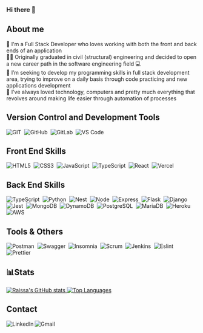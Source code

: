 ### Hi there 👋

<h2>About me</h2>
  📝 I'm a Full Stack Developer who loves working with both the front and back ends of an application<br/>
  👩‍🎓 Originally graduated in civil (structural) engineering and decided to open a new career path in the software engineering field 💻<br/>
  🎯 I’m seeking to develop my programming skills in full stack development area, trying to improve on a daily basis through code practicing and new applications development<br/>
  💚 I've always loved technology, computers and pretty much everything that revolves around making life easier through automation of processes<br/>
  
<h2>Version Control and Development Tools</h2>
  <div style="display: inline_block">
    <img alt="GIT" src="https://img.shields.io/badge/Git-F05032?style=flat&logo=git&logoColor=white"/>&nbsp
    <img alt="GitHub" src="https://img.shields.io/badge/GitHub-100000?style=flat&logo=github&logoColor=white"/>&nbsp
    <img alt="GitLab" src="https://img.shields.io/badge/GitLab-330F63?style=flat&logo=gitlab&logoColor=white"/>&nbsp
    <img alt="VS Code" src="https://img.shields.io/badge/Visual_Studio_Code-0078D4?style=flat&logo=visual%20studio%20code&logoColor=white"/>&nbsp
  </div>

<h2>Front End Skills</h2>
  <div style="display: inline_block">
    <img alt="HTML5" src="https://img.shields.io/badge/HTML5-E34F26?style=flat&logo=html5&logoColor=white"/>&nbsp
    <img alt="CSS3" src="https://img.shields.io/badge/CSS3-1572B6?style=flat&logo=css3&logoColor=white"/>&nbsp
    <img alt="JavaScript" src="https://img.shields.io/badge/JavaScript-F7DF1E?style=flat&logo=javascript&logoColor=black"/>&nbsp
    <img alt="TypeScript" src="https://img.shields.io/badge/TypeScript-007ACC?style=flat&logo=typescript&logoColor=white"/>&nbsp
    <img alt="React" src="https://img.shields.io/badge/React-282c34?style=flat&logo=react&logoColor=61DAFB"/>&nbsp
    <img alt="Vercel" src="https://img.shields.io/badge/Vercel-000000?style=flat&logo=vercel&logoColor=white"/>&nbsp
  </div>

<h2>Back End Skills</h2>
<div style="display: inline_block">
    <img alt="TypeScript" src="https://img.shields.io/badge/TypeScript-007ACC?style=flat&logo=typescript&logoColor=white"/>&nbsp
    <img alt="Python" src="https://img.shields.io/badge/Python-4584b6?style=flat&logo=python&logoColor=ffde57"/>&nbsp
    <img alt="Nest" src="https://img.shields.io/badge/nestjs-E0234E?style=flat&logo=nestjs&logoColor=white"/>&nbsp
    <img alt="Node" src="https://img.shields.io/badge/Node.js-43853D?style=flat&logo=node.js&logoColor=white"/>&nbsp
    <img alt="Express" src="https://img.shields.io/badge/Express.js-%23404d59.svg?style=flat&logo=express&logoColor=%2361DAFB"/>&nbsp
    <img alt="Flask" src="https://img.shields.io/badge/Flask-white?style=flat&logo=flask&logoColor=black"/>&nbsp
    <img alt="Django" src="https://img.shields.io/badge/Django-0c4b33?style=flat&logo=django&logoColor=white"/>&nbsp
    <img alt="Jest" src="https://img.shields.io/badge/Jest-C21325?style=flat&logo=jest&logoColor=white"/>&nbsp
    <img alt="MongoDB" src="https://img.shields.io/badge/MongoDB-black?style=flat&logo=mongodb&logoColor=4db33d"/>&nbsp
    <img alt="DynamoDB" src="https://img.shields.io/badge/Amazon%20DynamoDB-4053D6?style=flat&logo=Amazon%20DynamoDB&logoColor=white"/>&nbsp
    <img alt="PostgreSQL" src="https://img.shields.io/badge/PostgreSQL-316192?style=flat&logo=postgresql&logoColor=white"/>&nbsp
    <img alt="MariaDB" src="https://img.shields.io/badge/MariaDB-003545?style=flat&logo=mariadb&logoColor=white"/>&nbsp
    <img alt="Heroku" src="https://img.shields.io/badge/Heroku-430098?style=flat&logo=heroku&logoColor=white"/>&nbsp
    <img alt="AWS" src="https://img.shields.io/badge/Amazon_AWS-FF9900?style=flat&logo=amazonaws&logoColor=white"/>&nbsp
  </div>
 
<h2>Tools & Others</h2>
<div style="display: inline_block">
    <img alt="Postman" src="https://img.shields.io/badge/Postman-FF6C37?style=flat&logo=postman&logoColor=white"/>&nbsp
    <img alt="Swagger" src="https://img.shields.io/badge/Swagger-85EA2D?style=flat&logo=Swagger&logoColor=white"/>&nbsp
    <img alt="Insomnia" src="https://img.shields.io/badge/Insomnia-black?style=flat&logo=insomnia&logoColor=5849BE"/>&nbsp
    <img alt="Scrum" src="https://img.shields.io/badge/Scrum-49beaa?style=flat&logo=s&logoColor=49beaa"/>&nbsp
    <img alt="Jenkins" src="https://img.shields.io/badge/Jenkins-D24939?style=flat&logo=Jenkins&logoColor=white"/>&nbsp
    <img alt="Eslint" src="https://img.shields.io/badge/eslint-3A33D1?style=flat&logo=eslint&logoColor=white"/>&nbsp
    <img alt="Prettier" src="https://img.shields.io/badge/prettier-1A2C34?style=for-the-badge&logo=prettier&logoColor=F7BA3E"/>&nbsp
</div>
    
  
## 📊Stats
[![Raissa's GitHub stats](https://github-readme-stats.vercel.app/api?username=raissalst&show_icons=true&theme=aura&count_private=true)
](https://github.com/raissalst/)
[![Top Languages](https://github-readme-stats.vercel.app/api/top-langs/?username=raissalst&layout=compact&theme=aura&langs_count=9)](https://github.com/raissalst/)

<h2>Contact</h2>
  <a href="https://www.linkedin.com/in/raissalstoledo/"><img align="left" alt="LinkedIn" src="https://img.shields.io/badge/LinkedIn-0077B5?style=flat&logo=linkedin&logoColor=white" /></a>
  <a href="mailto:raissalst@gmail.com"><img align="left" alt="Gmail" src="https://img.shields.io/badge/Gmail-D14836?style=flat&logo=gmail&logoColor=white" /></a>



